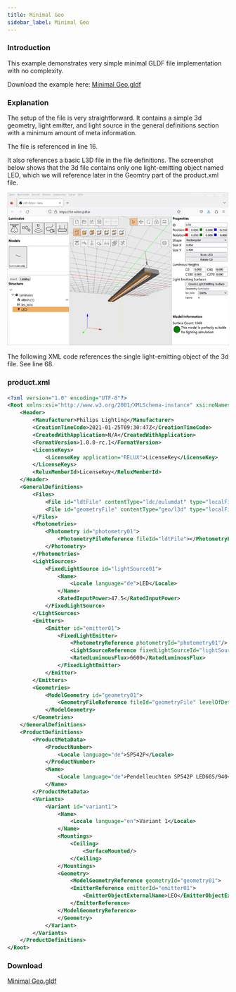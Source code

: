```yaml
---
title: Minimal Geo
sidebar_label: Minimal Geo
---
```


### Introduction

This example demonstrates very simple minimal GLDF file implementation with no complexity. 

Download the example here: <a href="https://github.com/globallightingdata/examples/tree/master/Minimal%20Geo" target="_blank">Minimal Geo.gldf</a>

### Explanation

The setup of the file is very straightforward. It contains a simple 3d geometry, light emitter, and light source in the general definitions section with a minimum amount of meta information.

The file is referenced in line 16.

It also references a basic L3D file in the file definitions. The screenshot below shows that the 3d file contains only one light-emitting object named LEO, which we will reference later in the Geomtry part of the product.xml file.

<img src="/img/docs/getting-started/examples_minimalgeo_3d.webp" alt="Minimal Geo r3d model in editor" width="800" />

The following XML code references the single light-emitting object of the 3d file. See line 68.

### product.xml

```xml {16,68} showLineNumbers
<?xml version="1.0" encoding="UTF-8"?>
<Root xmlns:xsi="http://www.w3.org/2001/XMLSchema-instance" xsi:noNamespaceSchemaLocation="https://gldf.io/xsd/gldf/1.0.0-rc.1/gldf.xsd">
	<Header>
		<Manufacturer>Philips Lighting</Manufacturer>
		<CreationTimeCode>2021-01-25T09:30:47Z</CreationTimeCode>
		<CreatedWithApplication>N/A</CreatedWithApplication>
		<FormatVersion>1.0.0-rc.1</FormatVersion>
		<LicenseKeys>
			<LicenseKey application="RELUX">LicenseKey</LicenseKey>
		</LicenseKeys>
		<ReluxMemberId>LicenseKey</ReluxMemberId>
	</Header>
	<GeneralDefinitions>
		<Files>
			<File id="ldtFile" contentType="ldc/eulumdat" type="localFileName">SP542P SRD L1480 U3 1 xLED66S_940 OC.ldt</File>
			<File id="geometryFile" contentType="geo/l3d" type="localFileName">SP542P_SRD_L1480_U3_1_xLED66S_940_OC.l3d</File>
		</Files>
		<Photometries>
			<Photometry id="photometry01">
				<PhotometryFileReference fileId="ldtFile"></PhotometryFileReference>
			</Photometry>
		</Photometries>
		<LightSources>
			<FixedLightSource id="lightSource01">
				<Name>
					<Locale language="de">LED</Locale>
				</Name>
				<RatedInputPower>47.5</RatedInputPower>
			</FixedLightSource>
		</LightSources>
		<Emitters>
			<Emitter id="emitter01">
				<FixedLightEmitter>
					<PhotometryReference photometryId="photometry01"/>
					<LightSourceReference fixedLightSourceId="lightSource01"/>
					<RatedLuminousFlux>6600</RatedLuminousFlux>
				</FixedLightEmitter>
			</Emitter>
		</Emitters>
		<Geometries>
			<ModelGeometry id="geometry01">
				<GeometryFileReference fileId="geometryFile" levelOfDetail="Medium"/>
			</ModelGeometry>
		</Geometries>
	</GeneralDefinitions>
	<ProductDefinitions>
		<ProductMetaData>
			<ProductNumber>
				<Locale language="de">SP542P</Locale>
			</ProductNumber>
			<Name>
				<Locale language="de">Pendelleuchten SP542P LED66S/940</Locale>
			</Name>
		</ProductMetaData>
		<Variants>
			<Variant id="variant1">
				<Name>
					<Locale language="en">Variant 1</Locale>
				</Name>
				<Mountings>
					<Ceiling>
						<SurfaceMounted/>
					</Ceiling>				
				</Mountings>
				<Geometry>
					<ModelGeometryReference geometryId="geometry01">
					<EmitterReference emitterId="emitter01">
						<EmitterObjectExternalName>LEO</EmitterObjectExternalName>
					</EmitterReference>
				</ModelGeometryReference>
				</Geometry>
			</Variant>
		</Variants>
	</ProductDefinitions>
</Root>
```

### Download

<a href="https://github.com/globallightingdata/examples/tree/master/Minimal%20Geo" target="_blank">Minimal Geo.gldf</a>